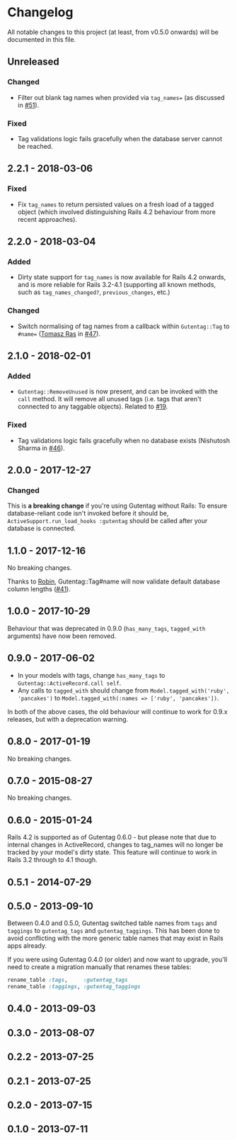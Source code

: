 # Changelog

All notable changes to this project (at least, from v0.5.0 onwards) will be documented in this file.

## Unreleased

### Changed

* Filter out blank tag names when provided via `tag_names=` (as discussed in [#51](https://github.com/pat/gutentag/issues/51)).

### Fixed

* Tag validations logic fails gracefully when the database server cannot be reached.

## 2.2.1 - 2018-03-06

### Fixed

* Fix `tag_names` to return persisted values on a fresh load of a tagged object (which involved distinguishing Rails 4.2 behaviour from more recent approaches).

## 2.2.0 - 2018-03-04

### Added

* Dirty state support for `tag_names` is now available for Rails 4.2 onwards, and is more reliable for Rails 3.2-4.1 (supporting all known methods, such as `tag_names_changed?`, `previous_changes`, etc.)

### Changed

* Switch normalising of tag names from a callback within `Gutentag::Tag` to `#name=` ([Tomasz Ras](https://github.com/RasMachineMan) in [#47](https://github.com/pat/gutentag/pull/47)).

## 2.1.0 - 2018-02-01

### Added

* `Gutentag::RemoveUnused` is now present, and can be invoked with the `call` method. It will remove all unused tags (i.e. tags that aren't connected to any taggable objects). Related to [#19](https://github.com/pat/gutentag/issues/19).

### Fixed

* Tag validations logic fails gracefully when no database exists (Nishutosh Sharma in [#46](https://github.com/pat/gutentag/pull/46)).

## 2.0.0 - 2017-12-27

### Changed

This is **a breaking change** if you're using Gutentag without Rails: To ensure database-reliant code isn't invoked before it should be, `ActiveSupport.run_load_hooks :gutentag` should be called after your database is connected.

## 1.1.0 - 2017-12-16

No breaking changes.

Thanks to [Robin](https://github.com/rmehner), Gutentag::Tag#name will now validate default database column lengths ([#41](https://github.com/pat/gutentag/pull/41)).

## 1.0.0 - 2017-10-29

Behaviour that was deprecated in 0.9.0 (`has_many_tags`, `tagged_with` arguments) have now been removed.

## 0.9.0 - 2017-06-02

* In your models with tags, change `has_many_tags` to `Gutentag::ActiveRecord.call self`.
* Any calls to `tagged_with` should change from `Model.tagged_with('ruby', 'pancakes')` to `Model.tagged_with(:names => ['ruby', 'pancakes'])`.

In both of the above cases, the old behaviour will continue to work for 0.9.x releases, but with a deprecation warning.

## 0.8.0 - 2017-01-19

No breaking changes.

## 0.7.0 - 2015-08-27

No breaking changes.

## 0.6.0 - 2015-01-24

Rails 4.2 is supported as of Gutentag 0.6.0 - but please note that due to internal changes in ActiveRecord, changes to tag_names will no longer be tracked by your model's dirty state. This feature will continue to work in Rails 3.2 through to 4.1 though.

## 0.5.1 - 2014-07-29

## 0.5.0 - 2013-09-10

Between 0.4.0 and 0.5.0, Gutentag switched table names from `tags` and `taggings` to `gutentag_tags` and `gutentag_taggings`. This has been done to avoid conflicting with the more generic table names that may exist in Rails apps already.

If you were using Gutentag 0.4.0 (or older) and now want to upgrade, you'll need to create a migration manually that renames these tables:

```Ruby
rename_table :tags,     :gutentag_tags
rename_table :taggings, :gutentag_taggings
```

## 0.4.0 - 2013-09-03

## 0.3.0 - 2013-08-07

## 0.2.2 - 2013-07-25

## 0.2.1 - 2013-07-25

## 0.2.0 - 2013-07-15

## 0.1.0 - 2013-07-11
